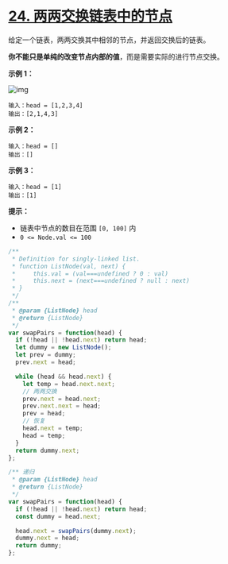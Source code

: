 # [24. 两两交换链表中的节点](https://leetcode-cn.com/problems/swap-nodes-in-pairs/)

给定一个链表，两两交换其中相邻的节点，并返回交换后的链表。

**你不能只是单纯的改变节点内部的值**，而是需要实际的进行节点交换。

**示例 1：**

![img](https://assets.leetcode.com/uploads/2020/10/03/swap_ex1.jpg)

```
输入：head = [1,2,3,4]
输出：[2,1,4,3]
```

**示例 2：**

```
输入：head = []
输出：[]
```

**示例 3：**

```
输入：head = [1]
输出：[1]
```

**提示：**

- 链表中节点的数目在范围 `[0, 100]` 内
- `0 <= Node.val <= 100`

```js
/**
 * Definition for singly-linked list.
 * function ListNode(val, next) {
 *     this.val = (val===undefined ? 0 : val)
 *     this.next = (next===undefined ? null : next)
 * }
 */
/**
 * @param {ListNode} head
 * @return {ListNode}
 */
var swapPairs = function(head) {
  if (!head || !head.next) return head;
  let dummy = new ListNode();
  let prev = dummy;
  prev.next = head;

  while (head && head.next) {
    let temp = head.next.next;
    // 两两交换
    prev.next = head.next;
    prev.next.next = head;
    prev = head;
    // 恢复
    head.next = temp;
    head = temp;
  }
  return dummy.next;
};

/** 递归
 * @param {ListNode} head
 * @return {ListNode}
 */
var swapPairs = function(head) {
  if (!head || !head.next) return head;
  const dummy = head.next;

  head.next = swapPairs(dummy.next);
  dummy.next = head;
  return dummy;
};
```
